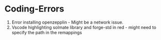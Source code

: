 # Coding-Errors

1. Error installing openzepplin - Might be a network issue.
2. Vscode highlighting solmate library and forge-std in red - might need to specify the path in the remappings
